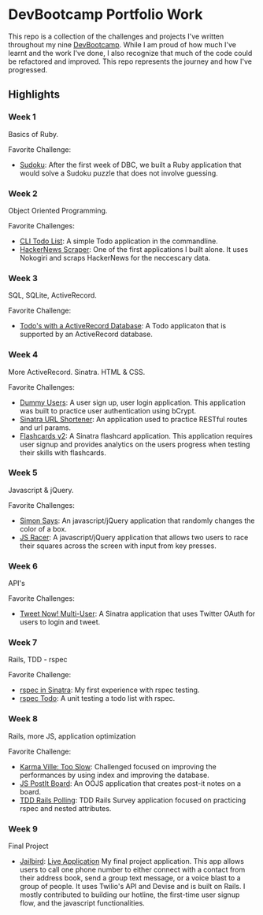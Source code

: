 # DevBootcamp Portfolio Work

This repo is a collection of the challenges and projects I've written throughout my nine [DevBootcamp](http://www.devbootcamp.com). While I am proud of how much I've learnt and the work I've done, I also recognize that much of the code could be refactored and improved. This repo represents the journey and how I've progressed.

## Highlights

### Week 1
Basics of Ruby. 

Favorite Challenge: 
- [Sudoku](https://github.com/etsai/DevBootcamp/blob/master/week1/sudoku.rb): After the first week of DBC, we built a Ruby application that would solve a Sudoku puzzle that does not involve guessing. 

### Week 2
Object Oriented Programming.

Favorite Challenges: 
  - [CLI Todo List](https://gist.github.com/rserna2010/98d48073d92a7d6f0845): A simple Todo application in the commandline.
  - [HackerNews Scraper](https://gist.github.com/etsai/2809adda359d0f5da6b7): One of the first applications I built alone. It uses Nokogiri and scraps HackerNews for the neccescary data.

### Week 3
SQL, SQLite, ActiveRecord.

Favorite Challenge: 
- [Todo's with a ActiveRecord Database](https://github.com/etsai/ActiveRecord-TODO--Part-1): A Todo applicaton that is supported by an ActiveRecord database.

### Week 4
More ActiveRecord. Sinatra. HTML & CSS.

Favorite Challenges:
- [Dummy Users](https://github.com/etsai/dummy_user): A user sign up, user login application. This application was built to practice user authentication using bCrypt.
- [Sinatra URL Shortener](https://github.com/etsai/sinatra_urlshortener): An application used to practice RESTful routes and url params.
- [Flashcards v2](https://github.com/etsai/flashcardsv2): A Sinatra flashcard application. This application requires user signup and provides analytics on the users progress when testing their skills with flashcards.

### Week 5
Javascript & jQuery.

Favorite Challenges:
- [Simon Says](https://github.com/etsai/SimonSays_jQueryAJAX): An javascript/jQuery application that randomly changes the color of a box.
- [JS Racer](https://github.com/etsai/DevBootcamp/tree/master/week5/js_racer): A javascript/jQuery application that allows two users to race their squares across the screen with input from key presses.

### Week 6
API's

Favorite Challenges:
- [Tweet Now! Multi-User](https://github.com/etsai/tweeting_sandbox): A Sinatra application that uses Twitter OAuth for users to login and tweet.


### Week 7
Rails, TDD - rspec

Favorite Challenge:
- [rspec in Sinatra](https://github.com/etsai/rspec_sinatra): My first experience with rspec testing.
- [rspec Todo](https://gist.github.com/etsai/8ae709913c77aff6ccf3): A unit testing a todo list with rspec.

### Week 8
Rails, more JS, application optimization

Favorite Challenge:
- [Karma Ville: Too Slow](https://github.com/etsai/karmaville): Challenged focused on improving the performances by using index and improving the database.
- [JS PostIt Board](https://gist.github.com/etsai/e4a75ff576313d4261ed): An OOJS application that creates post-it notes on a board.
- [TDD Rails Polling](https://github.com/etsai/nested_atts): TDD Rails Survey application focused on practicing rspec and nested attributes.

### Week 9
Final Project
- [Jailbird](https://github.com/etsai/JailBirdApp): [Live Application](http://www.jailbirdapp.com) My final project application. This app allows users to call one phone number to either connect with a contact from their address book, send a group text message, or a voice blast to a group of people. It uses Twilio's API and Devise and is built on Rails. I mostly contributed to building our hotline, the first-time user signup flow, and the javascript functionalities.